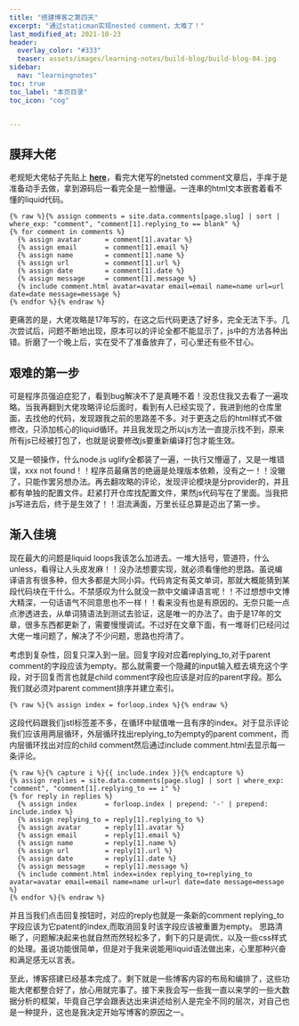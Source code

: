 ```yaml
---
title: "搭建博客之第四天"
excerpt: "通过staticman实现nested comment，太难了！"
last_modified_at: 2021-10-23
header:
  overlay_color: "#333"
  teaser: assets/images/learning-notes/build-blog/build-blog-04.jpg
sidebar:
  nav: "learningnotes"
toc: true
toc_label: "本页目录"
toc_icon: "cog"


---
```

## 膜拜大佬
老规矩大佬帖子先贴上 [**here**](https://mademistakes.com/articles/improving-jekyll-static-comments/)，看完大佬写的netsted comment文章后，手痒于是准备动手去做，拿到源码后一看完全是一脸懵逼。一连串的html文本嵌套着看不懂的liquid代码。
```liquid
{% raw %}{% assign comments = site.data.comments[page.slug] | sort | where_exp: "comment", "comment[1].replying_to == blank" %}
{% for comment in comments %}
  {% assign avatar      = comment[1].avatar %}
  {% assign email       = comment[1].email %}
  {% assign name        = comment[1].name %}
  {% assign url         = comment[1].url %}
  {% assign date        = comment[1].date %}
  {% assign message     = comment[1].message %}
  {% include comment.html avatar=avatar email=email name=name url=url date=date message=message %}
{% endfor %}{% endraw %}
```
更痛苦的是，大佬攻略是17年写的，在这之后代码更迭了好多，完全无法下手。几次尝试后，问题不断地出现，原本可以的评论全都不能显示了，js中的方法各种出错。折磨了一个晚上后，实在受不了准备放弃了，可心里还有些不甘心。
## 艰难的第一步  
可是程序员强迫症犯了，看到bug解决不了是真睡不着！没忍住我又去看了一遍攻略。当我再翻到大佬攻略评论后面时，看到有人已经实现了，我进到他的仓库里面，去找他的代码，发现跟我之前的思路差不多。对于更迭之后的html样式不做修改，只添加核心的liquid循环。并且我发现之所以js方法一直提示找不到，原来所有js已经被打包了，也就是说要修改js要重新编译打包才能生效。

又是一顿操作，什么node.js uglify全都装了一遍，一执行又懵逼了，又是一堆错误，xxx not found！！程序员最痛苦的绝逼是处理版本依赖，没有之一！！没辙了，只能作罢另想办法。再去翻攻略的评论，发现评论模块是分provider的，并且都有单独的配置文件。赶紧打开仓库找配置文件，果然js代码写在了里面。当我把js写进去后，终于是生效了！！泪流满面，万里长征总算是迈出了第一步。
## 渐入佳境
现在最大的问题是liquid loops我该怎么加进去。一堆大括号，管道符，什么unless，看得让人头皮发麻！！没办法想要实现，就必须看懂他的思路。虽说编译语言有很多种，但大多都是大同小异。代码肯定有英文单词，那就大概能猜到某段代码块在干什么。不禁感叹为什么就没一款中文编译语言呢！！不过想想中文博大精深，一句话语气不同意思也不一样！！看来没有也是有原因的。无奈只能一点点渗透进去，从单词猜语法到测试去验证，这是唯一的办法了。由于是17年的文章，很多东西都更新了，需要慢慢调试。不过好在文章下面，有一堆哥们已经问过大佬一堆问题了，解决了不少问题，思路也捋清了。

考虑到复杂性，回复只深入到一层。回复字段对应着replying_to,对于parent comment的字段应该为empty。那么就需要一个隐藏的input输入框去填充这个字段，对于回复而言也就是child comment字段也应该是对应的parent字段。那么我们就必须对parent comment排序并建立索引。
```liquid
{% raw %}{% assign index = forloop.index %}{% endraw %}
```
这段代码跟我们jstl标签差不多，在循环中赋值唯一且有序的index。对于显示评论我们应该用两层循环，外层循环找出replying_to为empty的parent comment，而内层循环找出对应的child comment然后通过include comment.html去显示每一条评论。
```liquid
{% raw %}{% capture i %}{{ include.index }}{% endcapture %}
{% assign replies = site.data.comments[page.slug] | sort | where_exp: "comment", "comment[1].replying_to == i" %}
{% for reply in replies %}
  {% assign index       = forloop.index | prepend: '-' | prepend: include.index %}
  {% assign replying_to = reply[1].replying_to %}
  {% assign avatar      = reply[1].avatar %}
  {% assign email       = reply[1].email %}
  {% assign name        = reply[1].name %}
  {% assign url         = reply[1].url %}
  {% assign date        = reply[1].date %}
  {% assign message     = reply[1].message %}
  {% include comment.html index=index replying_to=replying_to avatar=avatar email=email name=name url=url date=date message=message %}
{% endfor %}{% endraw %}
```
并且当我们点击回复按钮时，对应的reply也就是一条新的comment replying_to字段应该为它patent的index,而取消回复时该字段应该被重置为empty。
思路清晰了，问题解决起来也就自然而然轻松多了，剩下的只是调优，以及一些css样式的处理。虽说功能很简单，但是对于我来说能用liquid语法做出来，心里那种兴奋和满足感无以言表。

至此，博客搭建已经基本完成了。剩下就是一些博客内容的布局和编排了，这些功能大佬都整合好了，放心用就完事了。接下来我会写一些我一直以来学的一些大数据分析的框架，毕竟自己学会跟表达出来讲述给别人是完全不同的层次，对自己也是一种提升，这也是我决定开始写博客的原因之一。
